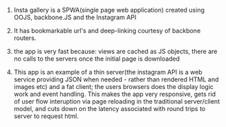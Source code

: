 1. Insta gallery is a SPWA(single page web application) created using OOJS, backbone.JS and the Instagram API  

2. It has bookmarkable url's and deep-linking courtesy of backbone routers.

3. the app is very fast because: views are cached as JS objects, there are no calls to the servers once the initial page is downloaded

3. This app is an example of a thin server(the instagram API is a web service providing JSON when needed - rather than rendered HTML and images etc) and a fat client; the users browsers does the display logic work and event handling. This makes the app very responsive, gets rid of user flow interuption via page reloading in the traditional server/client model, and cuts down on the latency associated with round trips to server to request html.  